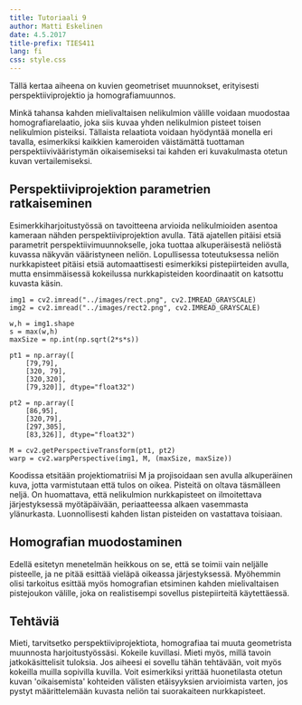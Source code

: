 ```yaml
---
title: Tutoriaali 9
author: Matti Eskelinen
date: 4.5.2017
title-prefix: TIES411
lang: fi
css: style.css
---
```


Tällä kertaa aiheena on kuvien geometriset muunnokset, erityisesti perspektiiviprojektio ja homografiamuunnos.

Minkä tahansa kahden mielivaltaisen nelikulmion välille voidaan muodostaa homografiarelaatio, joka siis kuvaa yhden nelikulmion pisteet toisen nelikulmion pisteiksi. Tällaista relaatiota voidaan hyödyntää monella eri tavalla, esimerkiksi kaikkien kameroiden väistämättä tuottaman perspektiivivääristymän oikaisemiseksi tai kahden eri kuvakulmasta otetun kuvan vertailemiseksi.

## Perspektiiviprojektion parametrien ratkaiseminen

Esimerkkiharjoitustyössä on tavoitteena arvioida nelikulmioiden asentoa kameraan nähden perspektiiviprojektion avulla. Tätä ajatellen pitäisi etsiä parametrit perspektiivimuunnokselle, joka tuottaa alkuperäisestä neliöstä kuvassa näkyvän vääristyneen neliön. Lopullisessa toteutuksessa neliön nurkkapisteet pitäisi etsiä automaattisesti esimerkiksi pistepiirteiden avulla, mutta ensimmäisessä kokeilussa nurkkapisteiden koordinaatit on katsottu kuvasta käsin.

```{.python}
img1 = cv2.imread("../images/rect.png", cv2.IMREAD_GRAYSCALE)
img2 = cv2.imread("../images/rect2.png", cv2.IMREAD_GRAYSCALE)

w,h = img1.shape
s = max(w,h)
maxSize = np.int(np.sqrt(2*s*s))

pt1 = np.array([
	[79,79],
	[320, 79],
	[320,320],
	[79,320]], dtype="float32")

pt2 = np.array([
	[86,95],
	[320,79],
	[297,305],
	[83,326]], dtype="float32")

M = cv2.getPerspectiveTransform(pt1, pt2)
warp = cv2.warpPerspective(img1, M, (maxSize, maxSize))
```

Koodissa etsitään projektiomatriisi M ja projisoidaan sen avulla alkuperäinen kuva, jotta varmistutaan että tulos on oikea. Pisteitä on oltava täsmälleen neljä. On huomattava, että nelikulmion nurkkapisteet on ilmoitettava järjestyksessä myötäpäivään, periaatteessa alkaen vasemmasta ylänurkasta. Luonnollisesti kahden listan pisteiden on vastattava toisiaan.

## Homografian muodostaminen

Edellä esitetyn menetelmän heikkous on se, että se toimii vain neljälle pisteelle, ja ne pitää esittää vieläpä oikeassa järjestyksessä. Myöhemmin olisi tarkoitus esittää myös homografian etsiminen kahden mielivaltaisen pistejoukon välille, joka on realistisempi sovellus pistepiirteitä käytettäessä.

## Tehtäviä

Mieti, tarvitsetko perspektiiviprojektiota, homografiaa tai muuta geometrista muunnosta harjoitustyössäsi. Kokeile kuvillasi. Mieti myös, millä tavoin jatkokäsittelisit tuloksia. Jos aiheesi ei sovellu tähän tehtävään, voit myös kokeilla muilla sopivilla kuvilla. Voit esimerkiksi yrittää huonetilasta otetun kuvan 'oikaisemista' kohteiden välisten etäisyyksien arvioimista varten, jos pystyt määrittelemään kuvasta neliön tai suorakaiteen nurkkapisteet.
